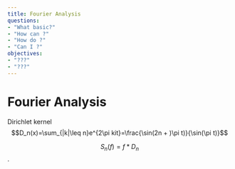 ```yaml
---
title: Fourier Analysis
questions:
- "What basic?"
- "How can ?"
- "How do ?"
- "Can I ?"
objectives:
- "???"
- "???"
---
```


# Fourier Analysis

Dirichlet kernel 
$$D_n(x)=\sum_{|k|\leq n}e^{2\pi kit}=\frac{\sin(2n + )\pi t)}{\sin(\pi t)}$$

$$S_n(f)=f*D_n$$.

